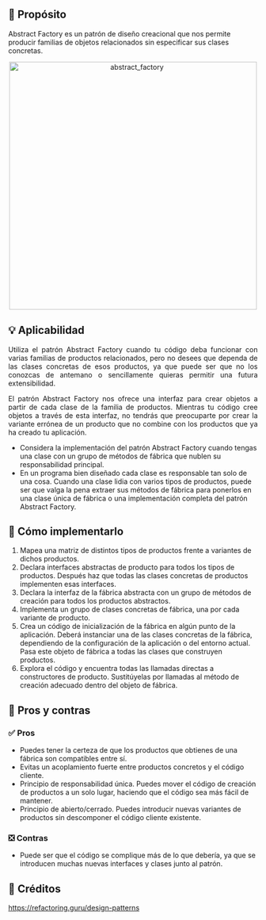 ## 📌 Propósito

Abstract Factory es un patrón de diseño creacional que nos permite producir familias de objetos relacionados sin especificar sus clases concretas.

<p align="center">
<img alt="abstract_factory" width="500" src="https://refactoring.guru/images/patterns/content/abstract-factory/abstract-factory-es-2x.png" />
</p>

## 💡 Aplicabilidad
<p align="justify">
Utiliza el patrón Abstract Factory cuando tu código deba funcionar con varias familias de productos relacionados, pero no desees que dependa de las clases concretas de esos productos, ya que puede ser que no los conozcas de antemano o sencillamente quieras permitir una futura extensibilidad.
</p>

<p align="justify">
El patrón Abstract Factory nos ofrece una interfaz para crear objetos a partir de cada clase de la familia de productos. Mientras tu código cree objetos a través de esta interfaz, no tendrás que preocuparte por crear la variante errónea de un producto que no combine con los productos que ya ha creado tu aplicación.
</p>

* Considera la implementación del patrón Abstract Factory cuando tengas una clase con un grupo de métodos de fábrica que nublen su responsabilidad principal.
* En un programa bien diseñado cada clase es responsable tan solo de una cosa. Cuando una clase lidia con varios tipos de productos, puede ser que valga la pena extraer sus métodos de fábrica para ponerlos en una clase única de fábrica o una implementación completa del patrón Abstract Factory.


## 📝 Cómo implementarlo

1. Mapea una matriz de distintos tipos de productos frente a variantes de dichos productos.
2. Declara interfaces abstractas de producto para todos los tipos de productos. Después haz que todas las clases concretas de productos implementen esas interfaces.
3. Declara la interfaz de la fábrica abstracta con un grupo de métodos de creación para todos los productos abstractos.
4. Implementa un grupo de clases concretas de fábrica, una por cada variante de producto.
5. Crea un código de inicialización de la fábrica en algún punto de la aplicación. Deberá instanciar una de las clases concretas de la fábrica, dependiendo de la configuración de la aplicación o del entorno actual. Pasa este objeto de fábrica a todas las clases que construyen productos.
6. Explora el código y encuentra todas las llamadas directas a constructores de producto. Sustitúyelas por llamadas al método de creación adecuado dentro del objeto de fábrica.

## 🚩 Pros y contras

### ✅ Pros

* Puedes tener la certeza de que los productos que obtienes de una fábrica son compatibles entre sí.
* Evitas un acoplamiento fuerte entre productos concretos y el código cliente.
* Principio de responsabilidad única. Puedes mover el código de creación de productos a un solo lugar, haciendo que el código sea más fácil de mantener.
* Principio de abierto/cerrado. Puedes introducir nuevas variantes de productos sin descomponer el código cliente existente.

### ❎ Contras
* Puede ser que el código se complique más de lo que debería, ya que se introducen muchas nuevas interfaces y clases junto al patrón.

## 📔 Créditos
<a href="https://refactoring.guru/design-patterns"> https://refactoring.guru/design-patterns </a>
